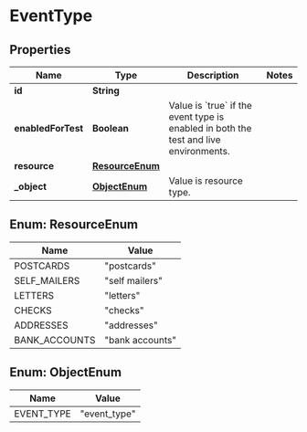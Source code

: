 

# EventType


## Properties

Name | Type | Description | Notes
------------ | ------------- | ------------- | -------------
**id** | **String** |  | 
**enabledForTest** | **Boolean** | Value is &#x60;true&#x60; if the event type is enabled in both the test and live environments. | 
**resource** | [**ResourceEnum**](#ResourceEnum) |  | 
**_object** | [**ObjectEnum**](#ObjectEnum) | Value is resource type. | 



## Enum: ResourceEnum

Name | Value
---- | -----
POSTCARDS | &quot;postcards&quot;
SELF_MAILERS | &quot;self mailers&quot;
LETTERS | &quot;letters&quot;
CHECKS | &quot;checks&quot;
ADDRESSES | &quot;addresses&quot;
BANK_ACCOUNTS | &quot;bank accounts&quot;



## Enum: ObjectEnum

Name | Value
---- | -----
EVENT_TYPE | &quot;event_type&quot;



